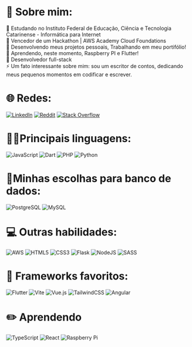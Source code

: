 # 💫 Sobre mim:
🧠 Estudando no Instituto Federal de Educação, Ciência e Tecnologia Catarinense - Informática para Internet<br>
🥇 Vencedor de um Hackathon | AWS Academy Cloud Foundations<br>
🔭 Desenvolvendo meus projetos pessoais, Trabalhando em meu portifólio!<br>
🌱 Aprendendo, neste momento, Raspberry PI e Flutter!<br>
💬 Desenvolvedor full-stack<br>
⚡ Um fato interessante sobre mim: sou um escritor de contos, dedicando meus pequenos momentos em codificar e escrever.

# 🌐 Redes:
[![LinkedIn](https://img.shields.io/badge/LinkedIn-%230077B5.svg?logo=linkedin&logoColor=white)](https://www.linkedin.com/in/vitormignoni/) 
[![Reddit](https://img.shields.io/badge/Reddit-%23FF4500.svg?logo=Reddit&logoColor=white)](https://reddit.com/user/vichsort) 
[![Stack Overflow](https://img.shields.io/badge/-Stackoverflow-FE7A16?logo=stack-overflow&logoColor=white)](https://stackoverflow.com/users/27169589) 

# 👨‍💻Principais linguagens:
![JavaScript](https://img.shields.io/badge/javascript-%23323330.svg?style=for-the-badge&logo=javascript&logoColor=%23F7DF1E) 
![Dart](https://img.shields.io/badge/dart-%230175C2.svg?style=for-the-badge&logo=dart&logoColor=white)
![PHP](https://img.shields.io/badge/php-%23777BB4.svg?style=for-the-badge&logo=php&logoColor=white)
![Python](https://img.shields.io/badge/python-3670A0?style=for-the-badge&logo=python&logoColor=ffdd54) 

# 🔌Minhas escolhas para banco de dados:
![PostgreSQL](https://img.shields.io/badge/postgres-%23316192.svg?style=for-the-badge&logo=postgresql&logoColor=white)
![MySQL](https://img.shields.io/badge/mysql-4479A1.svg?style=for-the-badge&logo=mysql&logoColor=white)

# 💻 Outras habilidades:
![AWS](https://img.shields.io/badge/AWS-%23FF9900.svg?style=for-the-badge&logo=amazon-aws&logoColor=white)
![HTML5](https://img.shields.io/badge/html5-%23E34F26.svg?style=for-the-badge&logo=html5&logoColor=white) 
![CSS3](https://img.shields.io/badge/css3-%231572B6.svg?style=for-the-badge&logo=css3&logoColor=white) 
![Flask](https://img.shields.io/badge/flask-%23000.svg?style=for-the-badge&logo=flask&logoColor=white)
![NodeJS](https://img.shields.io/badge/node.js-6DA55F?style=for-the-badge&logo=node.js&logoColor=white) 
![SASS](https://img.shields.io/badge/SASS-hotpink.svg?style=for-the-badge&logo=SASS&logoColor=white) 

# 🧩 Frameworks favoritos:
![Flutter](https://img.shields.io/badge/Flutter-%2302569B.svg?style=for-the-badge&logo=Flutter&logoColor=white)
![Vite](https://img.shields.io/badge/vite-%23646CFF.svg?style=for-the-badge&logo=vite&logoColor=white)
![Vue.js](https://img.shields.io/badge/vuejs-%2335495e.svg?style=for-the-badge&logo=vuedotjs&logoColor=%234FC08D)
![TailwindCSS](https://img.shields.io/badge/tailwindcss-%2338B2AC.svg?style=for-the-badge&logo=tailwind-css&logoColor=white) 
![Angular](https://img.shields.io/badge/angular-%23DD0031.svg?style=for-the-badge&logo=angular&logoColor=white)

# ✏️ Aprendendo
![TypeScript](https://img.shields.io/badge/typescript-%23007ACC.svg?style=for-the-badge&logo=typescript&logoColor=white)
![React](https://img.shields.io/badge/react-%2320232a.svg?style=for-the-badge&logo=react&logoColor=%2361DAFB) 
![Raspberry Pi](https://img.shields.io/badge/-Raspberry_Pi-C51A4A?style=for-the-badge&logo=Raspberry-Pi)


